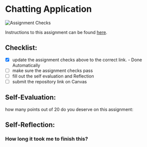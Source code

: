 Chatting Application
=====================
![Assignment Checks](https://s///github.com/Leach-IT3049C/4-chatting-application-Xiao0909/workflows/Assignment%20Checks/badge.svg)

Instructions to this assignment can be found [here](#).

## Checklist:
- [x] update the assignment checks above to the correct link. - Done Automatically
- [ ] make sure the assignment checks pass
- [ ] fill out the self evaluation and Reflection
- [ ] submit the repository link on Canvas

## Self-Evaluation:

how many points out of 20 do you deserve on this assignment:

## Self-Reflection:

### How long it took me to finish this?
